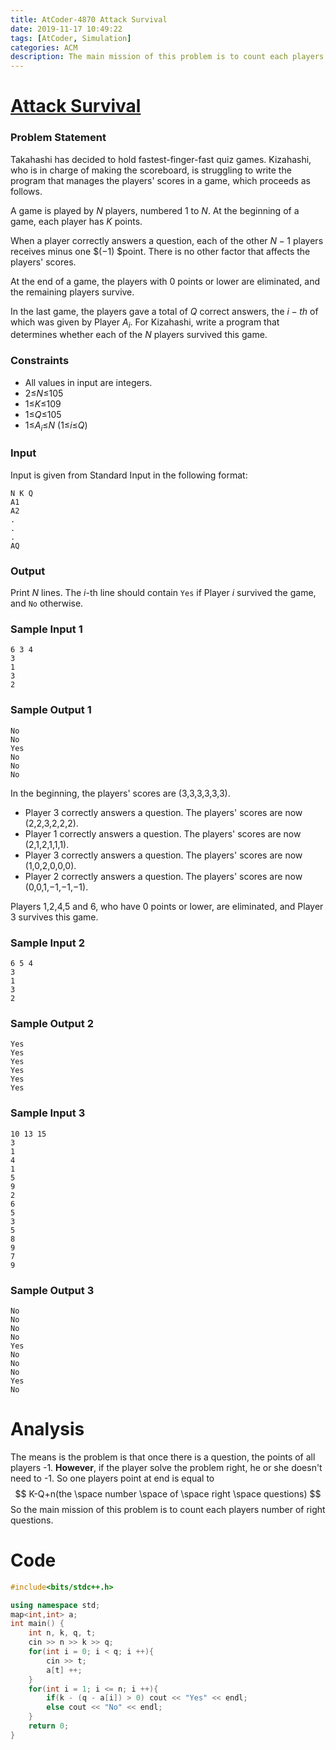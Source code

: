 ```yaml
---
title: AtCoder-4870 Attack Survival
date: 2019-11-17 10:49:22
tags: [AtCoder, Simulation]
categories: ACM
description: The main mission of this problem is to count each players number of right questions.
---
```


# [Attack Survival](https://abc141.contest.atcoder.jp/tasks/abc141_c?lang=en)

### Problem Statement

Takahashi has decided to hold fastest-finger-fast quiz games. Kizahashi, who is in charge of making the scoreboard, is struggling to write the program that manages the players' scores in a game, which proceeds as follows.

<!--more-->

A game is played by $N$ players, numbered $1$ to $N$. At the beginning of a game, each player has $K$ points.

When a player correctly answers a question, each of the other $N-1$ players receives minus one $(−1) $point. There is no other factor that affects the players' scores.

At the end of a game, the players with 0 points or lower are eliminated, and the remaining players survive.

In the last game, the players gave a total of $Q$ correct answers, the $i-th$ of which was given by Player $A_i$. For Kizahashi, write a program that determines whether each of the $N$ players survived this game.

### Constraints

- All values in input are integers.
- 2≤$N$≤105
- 1≤$K$≤109
- 1≤$Q$≤105
- 1≤$A_i$≤$N$ (1≤$i$≤$Q$)

### Input

Input is given from Standard Input in the following format:

```
N K Q
A1
A2
.
.
.
AQ
```

### Output

Print *N* lines. The *i*-th line should contain `Yes` if Player *i* survived the game, and `No` otherwise.

### Sample Input 1

```
6 3 4
3
1
3
2
```

### Sample Output 1

```
No
No
Yes
No
No
No
```

In the beginning, the players' scores are (3,3,3,3,3,3).

- Player 3 correctly answers a question. The players' scores are now (2,2,3,2,2,2).
- Player 1 correctly answers a question. The players' scores are now (2,1,2,1,1,1).
- Player 3 correctly answers a question. The players' scores are now (1,0,2,0,0,0).
- Player 2 correctly answers a question. The players' scores are now (0,0,1,−1,−1,−1).

Players 1,2,4,5 and 6, who have 0 points or lower, are eliminated, and Player 3 survives this game.

### Sample Input 2

```
6 5 4
3
1
3
2
```

### Sample Output 2

```
Yes
Yes
Yes
Yes
Yes
Yes
```

### Sample Input 3

```
10 13 15
3
1
4
1
5
9
2
6
5
3
5
8
9
7
9
```

### Sample Output 3

```
No
No
No
No
Yes
No
No
No
Yes
No
```

# Analysis

The means is the problem is that once there is a question, the points of all players -1. **However**, if the player solve the problem right, he or she doesn't need to -1. So one players point at end is equal to 
$$
K-Q+n(the \space number \space of \space right \space questions)
$$
So the main mission of this problem is to count each players number of right questions.

# Code

```c++
#include<bits/stdc++.h>

using namespace std;
map<int,int> a;
int main() {
	int n, k, q, t;
	cin >> n >> k >> q;
	for(int i = 0; i < q; i ++){
		cin >> t;
		a[t] ++;
	}
	for(int i = 1; i <= n; i ++){
		if(k - (q - a[i]) > 0) cout << "Yes" << endl;
		else cout << "No" << endl;
	}
	return 0;
}
```

